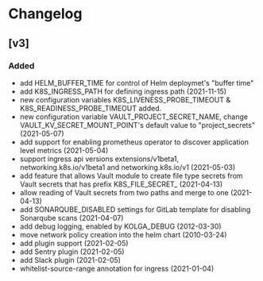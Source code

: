 # Changelog

## [v3]
### Added
- add HELM_BUFFER_TIME for control of Helm deploymet's "buffer time"
- add K8S_INGRESS_PATH for defining ingress path (2021-11-15)
- new configuration variables K8S_LIVENESS_PROBE_TIMEOUT & K8S_READINESS_PROBE_TIMEOUT added.
- new configuration variable VAULT_PROJECT_SECRET_NAME, change VAULT_KV_SECRET_MOUNT_POINT's default value to "project_secrets" (2021-05-07)
- add support for enabling prometheus operator to discover application level metrics (2021-05-04)
- support ingress api versions extensions/v1beta1, networking.k8s.io/v1beta1 and networking.k8s.io/v1 (2021-05-03)
- add feature that allows Vault module to create file type secrets from Vault secrets that has prefix K8S_FILE_SECRET_ (2021-04-13)
- allow reading of Vault secrets from two paths and merge to one (2021-04-13)
- add SONARQUBE_DISABLED settings for GitLab template for disabling Sonarqube scans (2021-04-07)
- add debug logging, enabled by KOLGA_DEBUG (2012-03-30)
- move network policy creation into the helm chart (2010-03-24)
- add plugin support (2021-02-05)
- add Sentry plugin (2021-02-05)
- add Slack plugin (2021-02-05)
- whitelist-source-range annotation for ingress (2021-01-04)
